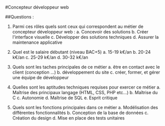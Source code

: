 #Concepteur développeur web

##Questions : 

1. Parmi ces rôles quels sont ceux qui correspondent au métier de concepteur développeur web :
	a. Concevoir des solutions
	b. Créer l'interface visuelle
	c. Développer des solutions techniques
	d. Assurer la maintenance applicative

2. Quel est le salaire débutant (niveau BAC+5)
	a. 15-19 k€/an
	b. 20-24 k€/an
	c. 25-29 k€/an
	d. 30-32 k€/an

3. Quels sont les taches principales de ce métier
	a. être en contact avec le client (conception …)
	b. développement du site
	c. créer, former, et gérer une équipe de développeur

4. Quelles sont les aptitudes techniques requises pour exercer ce métier
	a. Maîtrise des principaux langage (HTML, CSS, PHP etc...)
	b. Maîtrise du C
	c. Autonomie
	d. Maîtrise de SQL
	e. Esprit critique

5. Quels sont les fonctions principales dans ce métier
	a. Modélisation des différentes fonctionnalités
	b. Conception de la base de données
	c. Création du design
	d. Mise en place des tests unitaires
